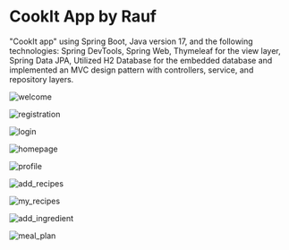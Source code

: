 # CookIt App by Rauf
 "CookIt app" using Spring Boot, Java version 17, and the following technologies: Spring DevTools, Spring Web, Thymeleaf
for the view layer, Spring Data JPA, Utilized H2 Database for the embedded database and implemented an MVC design pattern with
controllers, service, and repository layers.


![welcome](https://github.com/raufdevo/CookIt/assets/98706594/0562f84c-3594-4566-9f99-bc453842563b)

![registration](https://github.com/raufdevo/CookIt/assets/98706594/c79b5e19-7b8b-4bb0-9a14-f600bb5119ce)

![login](https://github.com/raufdevo/CookIt/assets/98706594/c924e4b3-8db1-414a-b237-2d3f4d55225a)

![homepage](https://github.com/raufdevo/CookIt/assets/98706594/958dc728-7b18-4174-9644-21b14d581705)

![profile](https://github.com/raufdevo/CookIt/assets/98706594/4adae4a3-e505-4a74-9c5c-cb4c1c9cc7bb)

![add_recipes](https://github.com/raufdevo/CookIt/assets/98706594/451cdb0b-e8d6-4f4f-ba76-49edc2ee8e4f)

![my_recipes](https://github.com/raufdevo/CookIt/assets/98706594/58321272-6f7f-48c4-816e-fd83631f5893)

![add_ingredient](https://github.com/raufdevo/CookIt/assets/98706594/4bd89e69-4e74-4cba-8e01-fc98ee3320b7)

![meal_plan](https://github.com/raufdevo/CookIt/assets/98706594/f3fef680-5eda-401f-b8cd-4a2cf7617d9c)
